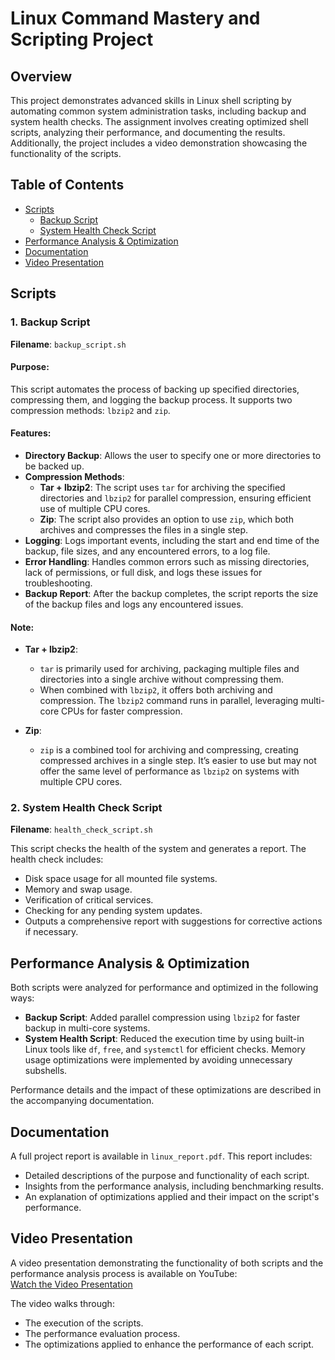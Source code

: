 # Linux Command Mastery and Scripting Project

## Overview

This project demonstrates advanced skills in Linux shell scripting by automating common system administration tasks, including backup and system health checks. The assignment involves creating optimized shell scripts, analyzing their performance, and documenting the results. Additionally, the project includes a video demonstration showcasing the functionality of the scripts.

## Table of Contents
- [Scripts](#scripts)
  - [Backup Script](#backup-script)
  - [System Health Check Script](#system-health-check-script)
- [Performance Analysis & Optimization](#performance-analysis--optimization)
- [Documentation](#documentation)
- [Video Presentation](#video-presentation)

## Scripts

### 1. Backup Script
**Filename**: `backup_script.sh`

#### Purpose:
This script automates the process of backing up specified directories, compressing them, and logging the backup process. It supports two compression methods: `lbzip2` and `zip`.

#### Features:
- **Directory Backup**: Allows the user to specify one or more directories to be backed up.
- **Compression Methods**:
  - **Tar + lbzip2**: The script uses `tar` for archiving the specified directories and `lbzip2` for parallel compression, ensuring efficient use of multiple CPU cores.
  - **Zip**: The script also provides an option to use `zip`, which both archives and compresses the files in a single step.
- **Logging**: Logs important events, including the start and end time of the backup, file sizes, and any encountered errors, to a log file.
- **Error Handling**: Handles common errors such as missing directories, lack of permissions, or full disk, and logs these issues for troubleshooting.
- **Backup Report**: After the backup completes, the script reports the size of the backup files and logs any encountered issues.

#### Note:
- **Tar + lbzip2**: 
  - `tar` is primarily used for archiving, packaging multiple files and directories into a single archive without compressing them.
  - When combined with `lbzip2`, it offers both archiving and compression. The `lbzip2` command runs in parallel, leveraging multi-core CPUs for faster compression.
  
- **Zip**: 
  - `zip` is a combined tool for archiving and compressing, creating compressed archives in a single step. It’s easier to use but may not offer the same level of performance as `lbzip2` on systems with multiple CPU cores.

### 2. System Health Check Script
**Filename**: `health_check_script.sh`

This script checks the health of the system and generates a report. The health check includes:
- Disk space usage for all mounted file systems.
- Memory and swap usage.
- Verification of critical services.
- Checking for any pending system updates.
- Outputs a comprehensive report with suggestions for corrective actions if necessary.

## Performance Analysis & Optimization

Both scripts were analyzed for performance and optimized in the following ways:
- **Backup Script**: Added parallel compression using `lbzip2` for faster backup in multi-core systems.
- **System Health Script**: Reduced the execution time by using built-in Linux tools like `df`, `free`, and `systemctl` for efficient checks. Memory usage optimizations were implemented by avoiding unnecessary subshells.

Performance details and the impact of these optimizations are described in the accompanying documentation.

## Documentation
A full project report is available in `linux_report.pdf`. This report includes:
- Detailed descriptions of the purpose and functionality of each script.
- Insights from the performance analysis, including benchmarking results.
- An explanation of optimizations applied and their impact on the script's performance.

## Video Presentation
A video presentation demonstrating the functionality of both scripts and the performance analysis process is available on YouTube:  
[Watch the Video Presentation](https://www.youtube.com/watch?v=0OVyrp144sE)

The video walks through:
- The execution of the scripts.
- The performance evaluation process.
- The optimizations applied to enhance the performance of each script.

